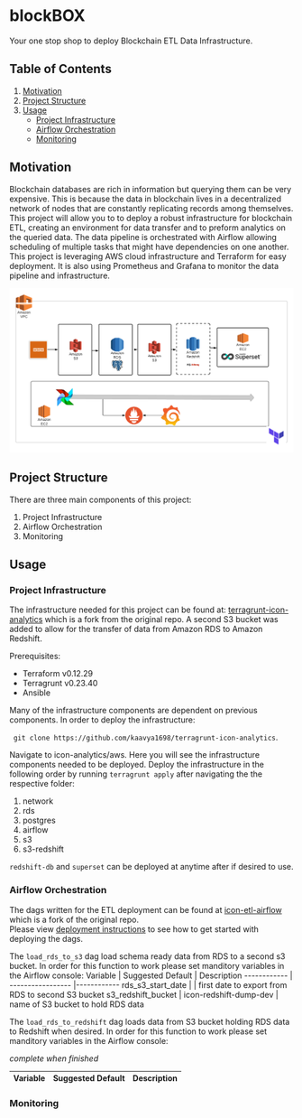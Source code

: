 # blockBOX
Your one stop shop to deploy Blockchain ETL Data Infrastructure.

## Table of Contents
1. [Motivation](#Motivation)
2. [Project Structure](#Project-Structure)
3. [Usage](#Usage)
    - [Project Infrastructure](#Project-Infrastructure)
    - [Airflow Orchestration](#Airflow-Orchestration)
    - [Monitoring](#Monitoring)
    

## Motivation
Blockchain databases are rich in information but querying them can be very expensive. This is because the data in blockchain lives in a decentralized network of nodes that are constantly replicating records among themselves. This project will allow you to to deploy a robust infrastructure for blockchain ETL, creating an environment for data transfer and to preform analytics on the queried data. The data pipeline is orchestrated with Airflow allowing scheduling of multiple tasks that might have dependencies on one another. This project is leveraging AWS cloud infrastructure and Terraform for easy deployment. It is also using Prometheus and Grafana to monitor the data pipeline and infrastructure.  
  
![Image of Workflow Diagram](https://github.com/kaavya1698/blockBOX/blob/main/WorkflowDiagram.png)

## Project Structure
There are three main components of this project:

1. Project Infrastructure
2. Airflow Orchestration
3. Monitoring

## Usage

### Project Infrastructure

The infrastructure needed for this project can be found at:
[terragrunt-icon-analytics](https://github.com/kaavya1698/terragrunt-icon-analytics) which is a fork from the original repo. A second S3 bucket was added to allow for the transfer of data from Amazon RDS to Amazon Redshift.  

Prerequisites:
* Terraform v0.12.29
* Terragrunt v0.23.40
* Ansible
  
Many of the infrastructure components are dependent on previous components. In order to deploy the infrastructure:  
  
``` git clone https://github.com/kaavya1698/terragrunt-icon-analytics```.   
  
Navigate to icon-analytics/aws. Here you will see the infrastructure components needed to be deployed. Deploy the infrastructure in the following order by running ```terragrunt apply``` after navigating the the respective folder:

1. network
2. rds
3. postgres
4. airflow
5. s3
6. s3-redshift

```redshift-db``` and ```superset``` can be deployed at anytime after if desired to use.

### Airflow Orchestration

The dags written for the ETL deployment can be found at [icon-etl-airflow](https://github.com/kaavya1698/icon-etl-airflow) which is a fork of the original repo.  
Please view [deployment instructions](https://github.com/insight-icon/icon-etl-airflow/blob/master/README.md) to see how to get started with deploying the dags.  
  
The ```load_rds_to_s3``` dag load schema ready data from RDS to a second s3 bucket. In order for this function to work please set manditory variables in the Airflow console:
Variable     | Suggested Default | Description 
------------ | ----------------- |------------
rds_s3_start_date | | first date to export from RDS to second S3 bucket
s3_redshift_bucket | icon-redshift-dump-dev | name of S3 bucket to hold RDS data

The ```load_rds_to_redshift``` dag loads data from S3 bucket holding RDS data to Redshift when desired. In order for this function to work please set manditory variables in the Airflow console:

*complete when finished*

Variable     | Suggested Default | Description 
------------ | ----------------- |------------

### Monitoring
